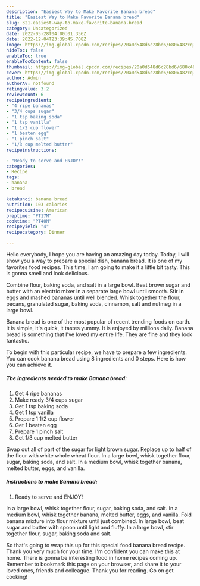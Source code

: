 ```yaml
---
description: "Easiest Way to Make Favorite Banana bread"
title: "Easiest Way to Make Favorite Banana bread"
slug: 321-easiest-way-to-make-favorite-banana-bread
category: Uncategorized
date: 2022-05-28T04:00:01.356Z
date: 2022-12-04T23:39:45.708Z
image: https://img-global.cpcdn.com/recipes/20a0d548d6c28bd6/680x482cq70/banana-bread-recipe-main-photo.jpg
hideToc: false
enableToc: true
enableTocContent: false
thumbnail: https://img-global.cpcdn.com/recipes/20a0d548d6c28bd6/680x482cq70/banana-bread-recipe-main-photo.jpg
cover: https://img-global.cpcdn.com/recipes/20a0d548d6c28bd6/680x482cq70/banana-bread-recipe-main-photo.jpg
author: Admin
authorAv: notfound
ratingvalue: 3.2
reviewcount: 6
recipeingredient:
- "4 ripe bananas"
- "3/4 cups sugar"
- "1 tsp baking soda"
- "1 tsp vanilla"
- "1 1/2 cup flower"
- "1 beaten egg"
- "1 pinch salt"
- "1/3 cup melted butter"
recipeinstructions:

- "Ready to serve and ENJOY!"
categories:
- Recipe
tags:
- banana
- bread

katakunci: banana bread 
nutrition: 103 calories
recipecuisine: American
preptime: "PT17M"
cooktime: "PT40M"
recipeyield: "4"
recipecategory: Dinner

---
```



Hello everybody, I hope you are having an amazing day today. Today, I will show you a way to prepare a special dish, banana bread. It is one of my favorites food recipes. This time, I am going to make it a little bit tasty. This is gonna smell and look delicious.

Combine flour, baking soda, and salt in a large bowl. Beat brown sugar and butter with an electric mixer in a separate large bowl until smooth. Stir in eggs and mashed bananas until well blended. Whisk together the flour, pecans, granulated sugar, baking soda, cinnamon, salt and nutmeg in a large bowl.

Banana bread is one of the most popular of recent trending foods on earth. It is simple, it's quick, it tastes yummy. It is enjoyed by millions daily. Banana bread is something that I've loved my entire life. They are fine and they look fantastic.


To begin with this particular recipe, we have to prepare a few ingredients. You can cook banana bread using 8 ingredients and 0 steps. Here is how you can achieve it.

<!--inarticleads1-->

##### The ingredients needed to make Banana bread:

1. Get 4 ripe bananas
1. Make ready 3/4 cups sugar
1. Get 1 tsp baking soda
1. Get 1 tsp vanilla
1. Prepare 1 1/2 cup flower
1. Get 1 beaten egg
1. Prepare 1 pinch salt
1. Get 1/3 cup melted butter


Swap out all of part of the sugar for light brown sugar. Replace up to half of the flour with white whole wheat flour. In a large bowl, whisk together flour, sugar, baking soda, and salt. In a medium bowl, whisk together banana, melted butter, eggs, and vanilla. 

<!--inarticleads2-->

##### Instructions to make Banana bread:


1. Ready to serve and ENJOY!

In a large bowl, whisk together flour, sugar, baking soda, and salt. In a medium bowl, whisk together banana, melted butter, eggs, and vanilla. Fold banana mixture into flour mixture until just combined. In large bowl, beat sugar and butter with spoon until light and fluffy. In a large bowl, stir together flour, sugar, baking soda and salt. 

So that's going to wrap this up for this special food banana bread recipe. Thank you very much for your time. I'm confident you can make this at home. There is gonna be interesting food in home recipes coming up. Remember to bookmark this page on your browser, and share it to your loved ones, friends and colleague. Thank you for reading. Go on get cooking!
